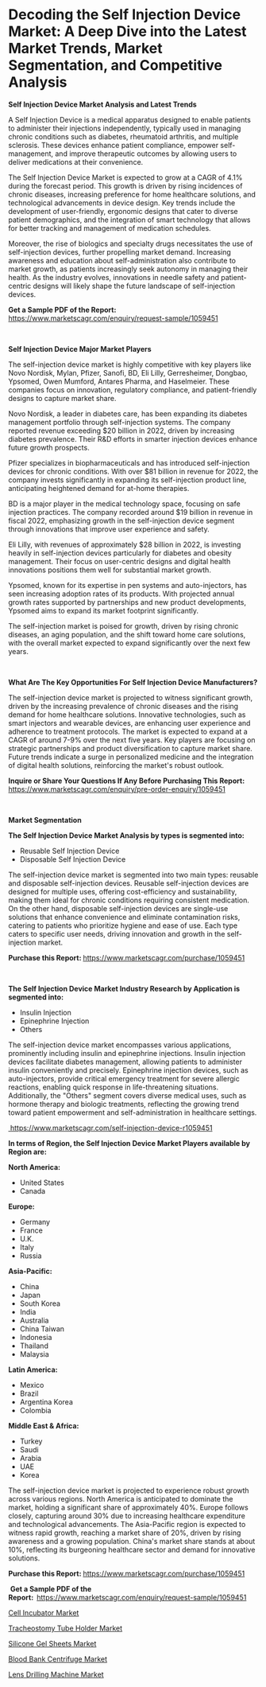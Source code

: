 <p><h1>Decoding the Self Injection Device Market: A Deep Dive into the Latest Market Trends, Market Segmentation, and Competitive Analysis</h1></p><p><strong>Self Injection Device Market Analysis and Latest Trends</strong></p>
<p><p>A Self Injection Device is a medical apparatus designed to enable patients to administer their injections independently, typically used in managing chronic conditions such as diabetes, rheumatoid arthritis, and multiple sclerosis. These devices enhance patient compliance, empower self-management, and improve therapeutic outcomes by allowing users to deliver medications at their convenience. </p><p>The Self Injection Device Market is expected to grow at a CAGR of 4.1% during the forecast period. This growth is driven by rising incidences of chronic diseases, increasing preference for home healthcare solutions, and technological advancements in device design. Key trends include the development of user-friendly, ergonomic designs that cater to diverse patient demographics, and the integration of smart technology that allows for better tracking and management of medication schedules. </p><p>Moreover, the rise of biologics and specialty drugs necessitates the use of self-injection devices, further propelling market demand. Increasing awareness and education about self-administration also contribute to market growth, as patients increasingly seek autonomy in managing their health. As the industry evolves, innovations in needle safety and patient-centric designs will likely shape the future landscape of self-injection devices.</p></p>
<p><strong>Get a Sample PDF of the Report:&nbsp;</strong> <a href="https://www.marketscagr.com/enquiry/request-sample/1059451?utm_campaign=2115&utm_medium=2&utm_source=Github&utm_content=ia&utm_term=03032025&utm_id=self-injection-device">https://www.marketscagr.com/enquiry/request-sample/1059451</a></p>
<p>&nbsp;</p>
<p><strong>Self Injection Device Major Market Players</strong></p>
<p><p>The self-injection device market is highly competitive with key players like Novo Nordisk, Mylan, Pfizer, Sanofi, BD, Eli Lilly, Gerresheimer, Dongbao, Ypsomed, Owen Mumford, Antares Pharma, and Haselmeier. These companies focus on innovation, regulatory compliance, and patient-friendly designs to capture market share.</p><p>Novo Nordisk, a leader in diabetes care, has been expanding its diabetes management portfolio through self-injection systems. The company reported revenue exceeding $20 billion in 2022, driven by increasing diabetes prevalence. Their R&D efforts in smarter injection devices enhance future growth prospects.</p><p>Pfizer specializes in biopharmaceuticals and has introduced self-injection devices for chronic conditions. With over $81 billion in revenue for 2022, the company invests significantly in expanding its self-injection product line, anticipating heightened demand for at-home therapies.</p><p>BD is a major player in the medical technology space, focusing on safe injection practices. The company recorded around $19 billion in revenue in fiscal 2022, emphasizing growth in the self-injection device segment through innovations that improve user experience and safety.</p><p>Eli Lilly, with revenues of approximately $28 billion in 2022, is investing heavily in self-injection devices particularly for diabetes and obesity management. Their focus on user-centric designs and digital health innovations positions them well for substantial market growth.</p><p>Ypsomed, known for its expertise in pen systems and auto-injectors, has seen increasing adoption rates of its products. With projected annual growth rates supported by partnerships and new product developments, Ypsomed aims to expand its market footprint significantly.</p><p>The self-injection market is poised for growth, driven by rising chronic diseases, an aging population, and the shift toward home care solutions, with the overall market expected to expand significantly over the next few years.</p></p>
<p>&nbsp;</p>
<p><strong>What Are The Key Opportunities For Self Injection Device Manufacturers?</strong></p>
<p><p>The self-injection device market is projected to witness significant growth, driven by the increasing prevalence of chronic diseases and the rising demand for home healthcare solutions. Innovative technologies, such as smart injectors and wearable devices, are enhancing user experience and adherence to treatment protocols. The market is expected to expand at a CAGR of around 7-9% over the next five years. Key players are focusing on strategic partnerships and product diversification to capture market share. Future trends indicate a surge in personalized medicine and the integration of digital health solutions, reinforcing the market's robust outlook.</p></p>
<p><strong>Inquire or Share Your Questions If Any Before Purchasing This Report:</strong> <a href="https://www.marketscagr.com/enquiry/pre-order-enquiry/1059451?utm_campaign=2115&utm_medium=2&utm_source=Github&utm_content=ia&utm_term=03032025&utm_id=self-injection-device">https://www.marketscagr.com/enquiry/pre-order-enquiry/1059451</a></p>
<p>&nbsp;</p>
<p><strong>Market Segmentation</strong></p>
<p><strong>The Self Injection Device Market Analysis by types is segmented into:</strong></p>
<p><ul><li>Reusable Self Injection Device</li><li>Disposable Self Injection Device</li></ul></p>
<p><p>The self-injection device market is segmented into two main types: reusable and disposable self-injection devices. Reusable self-injection devices are designed for multiple uses, offering cost-efficiency and sustainability, making them ideal for chronic conditions requiring consistent medication. On the other hand, disposable self-injection devices are single-use solutions that enhance convenience and eliminate contamination risks, catering to patients who prioritize hygiene and ease of use. Each type caters to specific user needs, driving innovation and growth in the self-injection market.</p></p>
<p><strong>Purchase this Report:&nbsp;</strong><a href="https://www.marketscagr.com/purchase/1059451?utm_campaign=2115&utm_medium=2&utm_source=Github&utm_content=ia&utm_term=03032025&utm_id=self-injection-device">https://www.marketscagr.com/purchase/1059451</a></p>
<p>&nbsp;</p>
<p><strong>The Self Injection Device Market Industry Research by Application is segmented into:</strong></p>
<p><ul><li>Insulin Injection</li><li>Epinephrine Injection</li><li>Others</li></ul></p>
<p><p>The self-injection device market encompasses various applications, prominently including insulin and epinephrine injections. Insulin injection devices facilitate diabetes management, allowing patients to administer insulin conveniently and precisely. Epinephrine injection devices, such as auto-injectors, provide critical emergency treatment for severe allergic reactions, enabling quick response in life-threatening situations. Additionally, the "Others" segment covers diverse medical uses, such as hormone therapy and biologic treatments, reflecting the growing trend toward patient empowerment and self-administration in healthcare settings.</p></p>
<p><a href="https://www.marketscagr.com/self-injection-device-r1059451?utm_campaign=2115&utm_medium=2&utm_source=Github&utm_content=ia&utm_term=03032025&utm_id=self-injection-device">&nbsp;https://www.marketscagr.com/self-injection-device-r1059451</a></p>
<p><strong>In terms of Region, the Self Injection Device Market Players available by Region are:</strong></p>
<p>
    <p> <strong> North America: </strong>
        <ul>
            <li>United States</li>
            <li>Canada</li>
        </ul>
        </p> 
    <p> <strong> Europe: </strong>
        <ul>
            <li>Germany</li>
            <li>France</li>
            <li>U.K.</li>
            <li>Italy</li>
            <li>Russia</li>
        </ul>
        </p> 
    <p> <strong> Asia-Pacific: </strong>
        <ul>
            <li>China</li>
            <li>Japan</li>
            <li>South Korea</li>
            <li>India</li>
            <li>Australia</li>
            <li>China Taiwan</li>
            <li>Indonesia</li>
            <li>Thailand</li>
            <li>Malaysia</li>
        </ul>
        </p> 
    <p> <strong> Latin America: </strong>
        <ul>
            <li>Mexico</li>
            <li>Brazil</li>
            <li>Argentina Korea</li>
            <li>Colombia</li>
        </ul>
        </p> 
    <p> <strong> Middle East & Africa: </strong>
        <ul>
            <li>Turkey</li>
            <li>Saudi</li>
            <li>Arabia</li>
            <li>UAE</li>
            <li>Korea</li>
        </ul>
    </p>
    </p>
<p><p>The self-injection device market is projected to experience robust growth across various regions. North America is anticipated to dominate the market, holding a significant share of approximately 40%. Europe follows closely, capturing around 30% due to increasing healthcare expenditure and technological advancements. The Asia-Pacific region is expected to witness rapid growth, reaching a market share of 20%, driven by rising awareness and a growing population. China's market share stands at about 10%, reflecting its burgeoning healthcare sector and demand for innovative solutions.</p></p>
<p><strong>Purchase this Report: </strong><a href="https://www.marketscagr.com/purchase/1059451?utm_campaign=2115&utm_medium=2&utm_source=Github&utm_content=ia&utm_term=03032025&utm_id=self-injection-device">https://www.marketscagr.com/purchase/1059451</a></p>
<p>&nbsp;<strong>Get a Sample PDF of the Report:&nbsp;&nbsp;</strong><a href="https://www.marketscagr.com/enquiry/request-sample/1059451?utm_campaign=2115&utm_medium=2&utm_source=Github&utm_content=ia&utm_term=03032025&utm_id=self-injection-device">https://www.marketscagr.com/enquiry/request-sample/1059451</a></p>
<p><strong></strong></p>
<p><p><a href="https://github.com/beroxiluwaya/Market-Research-Report-List-1/blob/main/cell-incubator-market.md?utm_campaign=2115&utm_medium=2&utm_source=Github&utm_content=ia&utm_term=03032025&utm_id=self-injection-device">Cell Incubator Market</a></p><p><a href="https://github.com/bulkagumanvv/Market-Research-Report-List-1/blob/main/tracheostomy-tube-holder-market.md?utm_campaign=2115&utm_medium=2&utm_source=Github&utm_content=ia&utm_term=03032025&utm_id=self-injection-device">Tracheostomy Tube Holder Market</a></p><p><a href="https://github.com/geyangvayora/Market-Research-Report-List-1/blob/main/silicone-gel-sheets-market.md?utm_campaign=2115&utm_medium=2&utm_source=Github&utm_content=ia&utm_term=03032025&utm_id=self-injection-device">Silicone Gel Sheets Market</a></p><p><a href="https://github.com/saklpelzami95/Market-Research-Report-List-1/blob/main/blood-bank-centrifuge-market.md?utm_campaign=2115&utm_medium=2&utm_source=Github&utm_content=ia&utm_term=03032025&utm_id=self-injection-device">Blood Bank Centrifuge Market</a></p><p><a href="https://github.com/genayziben/Market-Research-Report-List-1/blob/main/lens-drilling-machine-market.md?utm_campaign=2115&utm_medium=2&utm_source=Github&utm_content=ia&utm_term=03032025&utm_id=self-injection-device">Lens Drilling Machine Market</a></p></p>